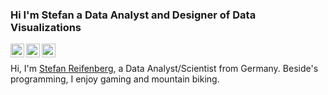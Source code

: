 ### Hi I'm Stefan a Data Analyst and Designer of Data Visualizations

<a href="https://twitter.com/Reyfenberg">
  <img align="left" alt="Stefan Twitter" width="22px" src="https://cdn.jsdelivr.net/npm/simple-icons@v3/icons/twitter.svg" />
</a>
<a href="https://www.linkedin.com/in/stefan-reifenberg-5648bab2/">
  <img align="left" alt="Stefan's LinkdeIN" width="22px" src="https://cdn.jsdelivr.net/npm/simple-icons@v3/icons/linkedin.svg" />
</a>
<a href="https://www.instagram.com/reyfenberg/">
  <img align="left" alt="Stefan's Instagram" width="22px" src="https://cdn.jsdelivr.net/npm/simple-icons@v3/icons/instagram.svg" />
</a>

<br />

Hi, I'm [Stefan Reifenberg](https:reifenberg.info), a Data Analyst/Scientist from Germany. Beside's programming, I enjoy gaming and mountain biking.
